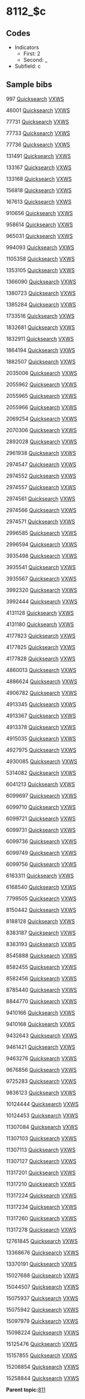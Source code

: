 # 8112\_$c

## Codes

-   Indicators
    -   First: 2
    -   Second: \_
-   Subfield: c

## Sample bibs

997 [Quicksearch](https://search.library.yale.edu/catalog/997) [VXWS](http://prodorbis.library.yale.edu:7014/vxws/GetHoldingsService?bibId=997)

46001 [Quicksearch](https://search.library.yale.edu/catalog/46001) [VXWS](http://prodorbis.library.yale.edu:7014/vxws/GetHoldingsService?bibId=46001)

77731 [Quicksearch](https://search.library.yale.edu/catalog/77731) [VXWS](http://prodorbis.library.yale.edu:7014/vxws/GetHoldingsService?bibId=77731)

77733 [Quicksearch](https://search.library.yale.edu/catalog/77733) [VXWS](http://prodorbis.library.yale.edu:7014/vxws/GetHoldingsService?bibId=77733)

77736 [Quicksearch](https://search.library.yale.edu/catalog/77736) [VXWS](http://prodorbis.library.yale.edu:7014/vxws/GetHoldingsService?bibId=77736)

131491 [Quicksearch](https://search.library.yale.edu/catalog/131491) [VXWS](http://prodorbis.library.yale.edu:7014/vxws/GetHoldingsService?bibId=131491)

133167 [Quicksearch](https://search.library.yale.edu/catalog/133167) [VXWS](http://prodorbis.library.yale.edu:7014/vxws/GetHoldingsService?bibId=133167)

133168 [Quicksearch](https://search.library.yale.edu/catalog/133168) [VXWS](http://prodorbis.library.yale.edu:7014/vxws/GetHoldingsService?bibId=133168)

156818 [Quicksearch](https://search.library.yale.edu/catalog/156818) [VXWS](http://prodorbis.library.yale.edu:7014/vxws/GetHoldingsService?bibId=156818)

167613 [Quicksearch](https://search.library.yale.edu/catalog/167613) [VXWS](http://prodorbis.library.yale.edu:7014/vxws/GetHoldingsService?bibId=167613)

910656 [Quicksearch](https://search.library.yale.edu/catalog/910656) [VXWS](http://prodorbis.library.yale.edu:7014/vxws/GetHoldingsService?bibId=910656)

958614 [Quicksearch](https://search.library.yale.edu/catalog/958614) [VXWS](http://prodorbis.library.yale.edu:7014/vxws/GetHoldingsService?bibId=958614)

965031 [Quicksearch](https://search.library.yale.edu/catalog/965031) [VXWS](http://prodorbis.library.yale.edu:7014/vxws/GetHoldingsService?bibId=965031)

994093 [Quicksearch](https://search.library.yale.edu/catalog/994093) [VXWS](http://prodorbis.library.yale.edu:7014/vxws/GetHoldingsService?bibId=994093)

1105358 [Quicksearch](https://search.library.yale.edu/catalog/1105358) [VXWS](http://prodorbis.library.yale.edu:7014/vxws/GetHoldingsService?bibId=1105358)

1353105 [Quicksearch](https://search.library.yale.edu/catalog/1353105) [VXWS](http://prodorbis.library.yale.edu:7014/vxws/GetHoldingsService?bibId=1353105)

1366090 [Quicksearch](https://search.library.yale.edu/catalog/1366090) [VXWS](http://prodorbis.library.yale.edu:7014/vxws/GetHoldingsService?bibId=1366090)

1380723 [Quicksearch](https://search.library.yale.edu/catalog/1380723) [VXWS](http://prodorbis.library.yale.edu:7014/vxws/GetHoldingsService?bibId=1380723)

1385284 [Quicksearch](https://search.library.yale.edu/catalog/1385284) [VXWS](http://prodorbis.library.yale.edu:7014/vxws/GetHoldingsService?bibId=1385284)

1733516 [Quicksearch](https://search.library.yale.edu/catalog/1733516) [VXWS](http://prodorbis.library.yale.edu:7014/vxws/GetHoldingsService?bibId=1733516)

1832681 [Quicksearch](https://search.library.yale.edu/catalog/1832681) [VXWS](http://prodorbis.library.yale.edu:7014/vxws/GetHoldingsService?bibId=1832681)

1832911 [Quicksearch](https://search.library.yale.edu/catalog/1832911) [VXWS](http://prodorbis.library.yale.edu:7014/vxws/GetHoldingsService?bibId=1832911)

1864194 [Quicksearch](https://search.library.yale.edu/catalog/1864194) [VXWS](http://prodorbis.library.yale.edu:7014/vxws/GetHoldingsService?bibId=1864194)

1882507 [Quicksearch](https://search.library.yale.edu/catalog/1882507) [VXWS](http://prodorbis.library.yale.edu:7014/vxws/GetHoldingsService?bibId=1882507)

2035006 [Quicksearch](https://search.library.yale.edu/catalog/2035006) [VXWS](http://prodorbis.library.yale.edu:7014/vxws/GetHoldingsService?bibId=2035006)

2055962 [Quicksearch](https://search.library.yale.edu/catalog/2055962) [VXWS](http://prodorbis.library.yale.edu:7014/vxws/GetHoldingsService?bibId=2055962)

2055965 [Quicksearch](https://search.library.yale.edu/catalog/2055965) [VXWS](http://prodorbis.library.yale.edu:7014/vxws/GetHoldingsService?bibId=2055965)

2055966 [Quicksearch](https://search.library.yale.edu/catalog/2055966) [VXWS](http://prodorbis.library.yale.edu:7014/vxws/GetHoldingsService?bibId=2055966)

2069254 [Quicksearch](https://search.library.yale.edu/catalog/2069254) [VXWS](http://prodorbis.library.yale.edu:7014/vxws/GetHoldingsService?bibId=2069254)

2070306 [Quicksearch](https://search.library.yale.edu/catalog/2070306) [VXWS](http://prodorbis.library.yale.edu:7014/vxws/GetHoldingsService?bibId=2070306)

2892028 [Quicksearch](https://search.library.yale.edu/catalog/2892028) [VXWS](http://prodorbis.library.yale.edu:7014/vxws/GetHoldingsService?bibId=2892028)

2961938 [Quicksearch](https://search.library.yale.edu/catalog/2961938) [VXWS](http://prodorbis.library.yale.edu:7014/vxws/GetHoldingsService?bibId=2961938)

2974547 [Quicksearch](https://search.library.yale.edu/catalog/2974547) [VXWS](http://prodorbis.library.yale.edu:7014/vxws/GetHoldingsService?bibId=2974547)

2974552 [Quicksearch](https://search.library.yale.edu/catalog/2974552) [VXWS](http://prodorbis.library.yale.edu:7014/vxws/GetHoldingsService?bibId=2974552)

2974557 [Quicksearch](https://search.library.yale.edu/catalog/2974557) [VXWS](http://prodorbis.library.yale.edu:7014/vxws/GetHoldingsService?bibId=2974557)

2974561 [Quicksearch](https://search.library.yale.edu/catalog/2974561) [VXWS](http://prodorbis.library.yale.edu:7014/vxws/GetHoldingsService?bibId=2974561)

2974566 [Quicksearch](https://search.library.yale.edu/catalog/2974566) [VXWS](http://prodorbis.library.yale.edu:7014/vxws/GetHoldingsService?bibId=2974566)

2974571 [Quicksearch](https://search.library.yale.edu/catalog/2974571) [VXWS](http://prodorbis.library.yale.edu:7014/vxws/GetHoldingsService?bibId=2974571)

2996585 [Quicksearch](https://search.library.yale.edu/catalog/2996585) [VXWS](http://prodorbis.library.yale.edu:7014/vxws/GetHoldingsService?bibId=2996585)

2996594 [Quicksearch](https://search.library.yale.edu/catalog/2996594) [VXWS](http://prodorbis.library.yale.edu:7014/vxws/GetHoldingsService?bibId=2996594)

3935498 [Quicksearch](https://search.library.yale.edu/catalog/3935498) [VXWS](http://prodorbis.library.yale.edu:7014/vxws/GetHoldingsService?bibId=3935498)

3935541 [Quicksearch](https://search.library.yale.edu/catalog/3935541) [VXWS](http://prodorbis.library.yale.edu:7014/vxws/GetHoldingsService?bibId=3935541)

3935567 [Quicksearch](https://search.library.yale.edu/catalog/3935567) [VXWS](http://prodorbis.library.yale.edu:7014/vxws/GetHoldingsService?bibId=3935567)

3992320 [Quicksearch](https://search.library.yale.edu/catalog/3992320) [VXWS](http://prodorbis.library.yale.edu:7014/vxws/GetHoldingsService?bibId=3992320)

3992444 [Quicksearch](https://search.library.yale.edu/catalog/3992444) [VXWS](http://prodorbis.library.yale.edu:7014/vxws/GetHoldingsService?bibId=3992444)

4131128 [Quicksearch](https://search.library.yale.edu/catalog/4131128) [VXWS](http://prodorbis.library.yale.edu:7014/vxws/GetHoldingsService?bibId=4131128)

4131180 [Quicksearch](https://search.library.yale.edu/catalog/4131180) [VXWS](http://prodorbis.library.yale.edu:7014/vxws/GetHoldingsService?bibId=4131180)

4177823 [Quicksearch](https://search.library.yale.edu/catalog/4177823) [VXWS](http://prodorbis.library.yale.edu:7014/vxws/GetHoldingsService?bibId=4177823)

4177825 [Quicksearch](https://search.library.yale.edu/catalog/4177825) [VXWS](http://prodorbis.library.yale.edu:7014/vxws/GetHoldingsService?bibId=4177825)

4177828 [Quicksearch](https://search.library.yale.edu/catalog/4177828) [VXWS](http://prodorbis.library.yale.edu:7014/vxws/GetHoldingsService?bibId=4177828)

4860013 [Quicksearch](https://search.library.yale.edu/catalog/4860013) [VXWS](http://prodorbis.library.yale.edu:7014/vxws/GetHoldingsService?bibId=4860013)

4886624 [Quicksearch](https://search.library.yale.edu/catalog/4886624) [VXWS](http://prodorbis.library.yale.edu:7014/vxws/GetHoldingsService?bibId=4886624)

4906782 [Quicksearch](https://search.library.yale.edu/catalog/4906782) [VXWS](http://prodorbis.library.yale.edu:7014/vxws/GetHoldingsService?bibId=4906782)

4913345 [Quicksearch](https://search.library.yale.edu/catalog/4913345) [VXWS](http://prodorbis.library.yale.edu:7014/vxws/GetHoldingsService?bibId=4913345)

4913367 [Quicksearch](https://search.library.yale.edu/catalog/4913367) [VXWS](http://prodorbis.library.yale.edu:7014/vxws/GetHoldingsService?bibId=4913367)

4913378 [Quicksearch](https://search.library.yale.edu/catalog/4913378) [VXWS](http://prodorbis.library.yale.edu:7014/vxws/GetHoldingsService?bibId=4913378)

4915035 [Quicksearch](https://search.library.yale.edu/catalog/4915035) [VXWS](http://prodorbis.library.yale.edu:7014/vxws/GetHoldingsService?bibId=4915035)

4927975 [Quicksearch](https://search.library.yale.edu/catalog/4927975) [VXWS](http://prodorbis.library.yale.edu:7014/vxws/GetHoldingsService?bibId=4927975)

4930085 [Quicksearch](https://search.library.yale.edu/catalog/4930085) [VXWS](http://prodorbis.library.yale.edu:7014/vxws/GetHoldingsService?bibId=4930085)

5314082 [Quicksearch](https://search.library.yale.edu/catalog/5314082) [VXWS](http://prodorbis.library.yale.edu:7014/vxws/GetHoldingsService?bibId=5314082)

6041213 [Quicksearch](https://search.library.yale.edu/catalog/6041213) [VXWS](http://prodorbis.library.yale.edu:7014/vxws/GetHoldingsService?bibId=6041213)

6099697 [Quicksearch](https://search.library.yale.edu/catalog/6099697) [VXWS](http://prodorbis.library.yale.edu:7014/vxws/GetHoldingsService?bibId=6099697)

6099710 [Quicksearch](https://search.library.yale.edu/catalog/6099710) [VXWS](http://prodorbis.library.yale.edu:7014/vxws/GetHoldingsService?bibId=6099710)

6099721 [Quicksearch](https://search.library.yale.edu/catalog/6099721) [VXWS](http://prodorbis.library.yale.edu:7014/vxws/GetHoldingsService?bibId=6099721)

6099731 [Quicksearch](https://search.library.yale.edu/catalog/6099731) [VXWS](http://prodorbis.library.yale.edu:7014/vxws/GetHoldingsService?bibId=6099731)

6099736 [Quicksearch](https://search.library.yale.edu/catalog/6099736) [VXWS](http://prodorbis.library.yale.edu:7014/vxws/GetHoldingsService?bibId=6099736)

6099749 [Quicksearch](https://search.library.yale.edu/catalog/6099749) [VXWS](http://prodorbis.library.yale.edu:7014/vxws/GetHoldingsService?bibId=6099749)

6099756 [Quicksearch](https://search.library.yale.edu/catalog/6099756) [VXWS](http://prodorbis.library.yale.edu:7014/vxws/GetHoldingsService?bibId=6099756)

6163311 [Quicksearch](https://search.library.yale.edu/catalog/6163311) [VXWS](http://prodorbis.library.yale.edu:7014/vxws/GetHoldingsService?bibId=6163311)

6168540 [Quicksearch](https://search.library.yale.edu/catalog/6168540) [VXWS](http://prodorbis.library.yale.edu:7014/vxws/GetHoldingsService?bibId=6168540)

7799505 [Quicksearch](https://search.library.yale.edu/catalog/7799505) [VXWS](http://prodorbis.library.yale.edu:7014/vxws/GetHoldingsService?bibId=7799505)

8150442 [Quicksearch](https://search.library.yale.edu/catalog/8150442) [VXWS](http://prodorbis.library.yale.edu:7014/vxws/GetHoldingsService?bibId=8150442)

8188128 [Quicksearch](https://search.library.yale.edu/catalog/8188128) [VXWS](http://prodorbis.library.yale.edu:7014/vxws/GetHoldingsService?bibId=8188128)

8383187 [Quicksearch](https://search.library.yale.edu/catalog/8383187) [VXWS](http://prodorbis.library.yale.edu:7014/vxws/GetHoldingsService?bibId=8383187)

8383193 [Quicksearch](https://search.library.yale.edu/catalog/8383193) [VXWS](http://prodorbis.library.yale.edu:7014/vxws/GetHoldingsService?bibId=8383193)

8545888 [Quicksearch](https://search.library.yale.edu/catalog/8545888) [VXWS](http://prodorbis.library.yale.edu:7014/vxws/GetHoldingsService?bibId=8545888)

8582455 [Quicksearch](https://search.library.yale.edu/catalog/8582455) [VXWS](http://prodorbis.library.yale.edu:7014/vxws/GetHoldingsService?bibId=8582455)

8582456 [Quicksearch](https://search.library.yale.edu/catalog/8582456) [VXWS](http://prodorbis.library.yale.edu:7014/vxws/GetHoldingsService?bibId=8582456)

8785440 [Quicksearch](https://search.library.yale.edu/catalog/8785440) [VXWS](http://prodorbis.library.yale.edu:7014/vxws/GetHoldingsService?bibId=8785440)

8844770 [Quicksearch](https://search.library.yale.edu/catalog/8844770) [VXWS](http://prodorbis.library.yale.edu:7014/vxws/GetHoldingsService?bibId=8844770)

9410166 [Quicksearch](https://search.library.yale.edu/catalog/9410166) [VXWS](http://prodorbis.library.yale.edu:7014/vxws/GetHoldingsService?bibId=9410166)

9410168 [Quicksearch](https://search.library.yale.edu/catalog/9410168) [VXWS](http://prodorbis.library.yale.edu:7014/vxws/GetHoldingsService?bibId=9410168)

9432643 [Quicksearch](https://search.library.yale.edu/catalog/9432643) [VXWS](http://prodorbis.library.yale.edu:7014/vxws/GetHoldingsService?bibId=9432643)

9461421 [Quicksearch](https://search.library.yale.edu/catalog/9461421) [VXWS](http://prodorbis.library.yale.edu:7014/vxws/GetHoldingsService?bibId=9461421)

9463276 [Quicksearch](https://search.library.yale.edu/catalog/9463276) [VXWS](http://prodorbis.library.yale.edu:7014/vxws/GetHoldingsService?bibId=9463276)

9676856 [Quicksearch](https://search.library.yale.edu/catalog/9676856) [VXWS](http://prodorbis.library.yale.edu:7014/vxws/GetHoldingsService?bibId=9676856)

9725283 [Quicksearch](https://search.library.yale.edu/catalog/9725283) [VXWS](http://prodorbis.library.yale.edu:7014/vxws/GetHoldingsService?bibId=9725283)

9836123 [Quicksearch](https://search.library.yale.edu/catalog/9836123) [VXWS](http://prodorbis.library.yale.edu:7014/vxws/GetHoldingsService?bibId=9836123)

10124444 [Quicksearch](https://search.library.yale.edu/catalog/10124444) [VXWS](http://prodorbis.library.yale.edu:7014/vxws/GetHoldingsService?bibId=10124444)

10124453 [Quicksearch](https://search.library.yale.edu/catalog/10124453) [VXWS](http://prodorbis.library.yale.edu:7014/vxws/GetHoldingsService?bibId=10124453)

11307084 [Quicksearch](https://search.library.yale.edu/catalog/11307084) [VXWS](http://prodorbis.library.yale.edu:7014/vxws/GetHoldingsService?bibId=11307084)

11307103 [Quicksearch](https://search.library.yale.edu/catalog/11307103) [VXWS](http://prodorbis.library.yale.edu:7014/vxws/GetHoldingsService?bibId=11307103)

11307113 [Quicksearch](https://search.library.yale.edu/catalog/11307113) [VXWS](http://prodorbis.library.yale.edu:7014/vxws/GetHoldingsService?bibId=11307113)

11307127 [Quicksearch](https://search.library.yale.edu/catalog/11307127) [VXWS](http://prodorbis.library.yale.edu:7014/vxws/GetHoldingsService?bibId=11307127)

11317201 [Quicksearch](https://search.library.yale.edu/catalog/11317201) [VXWS](http://prodorbis.library.yale.edu:7014/vxws/GetHoldingsService?bibId=11317201)

11317210 [Quicksearch](https://search.library.yale.edu/catalog/11317210) [VXWS](http://prodorbis.library.yale.edu:7014/vxws/GetHoldingsService?bibId=11317210)

11317224 [Quicksearch](https://search.library.yale.edu/catalog/11317224) [VXWS](http://prodorbis.library.yale.edu:7014/vxws/GetHoldingsService?bibId=11317224)

11317234 [Quicksearch](https://search.library.yale.edu/catalog/11317234) [VXWS](http://prodorbis.library.yale.edu:7014/vxws/GetHoldingsService?bibId=11317234)

11317260 [Quicksearch](https://search.library.yale.edu/catalog/11317260) [VXWS](http://prodorbis.library.yale.edu:7014/vxws/GetHoldingsService?bibId=11317260)

11317278 [Quicksearch](https://search.library.yale.edu/catalog/11317278) [VXWS](http://prodorbis.library.yale.edu:7014/vxws/GetHoldingsService?bibId=11317278)

12761845 [Quicksearch](https://search.library.yale.edu/catalog/12761845) [VXWS](http://prodorbis.library.yale.edu:7014/vxws/GetHoldingsService?bibId=12761845)

13368676 [Quicksearch](https://search.library.yale.edu/catalog/13368676) [VXWS](http://prodorbis.library.yale.edu:7014/vxws/GetHoldingsService?bibId=13368676)

13370191 [Quicksearch](https://search.library.yale.edu/catalog/13370191) [VXWS](http://prodorbis.library.yale.edu:7014/vxws/GetHoldingsService?bibId=13370191)

15027688 [Quicksearch](https://search.library.yale.edu/catalog/15027688) [VXWS](http://prodorbis.library.yale.edu:7014/vxws/GetHoldingsService?bibId=15027688)

15044507 [Quicksearch](https://search.library.yale.edu/catalog/15044507) [VXWS](http://prodorbis.library.yale.edu:7014/vxws/GetHoldingsService?bibId=15044507)

15075937 [Quicksearch](https://search.library.yale.edu/catalog/15075937) [VXWS](http://prodorbis.library.yale.edu:7014/vxws/GetHoldingsService?bibId=15075937)

15075942 [Quicksearch](https://search.library.yale.edu/catalog/15075942) [VXWS](http://prodorbis.library.yale.edu:7014/vxws/GetHoldingsService?bibId=15075942)

15097979 [Quicksearch](https://search.library.yale.edu/catalog/15097979) [VXWS](http://prodorbis.library.yale.edu:7014/vxws/GetHoldingsService?bibId=15097979)

15098224 [Quicksearch](https://search.library.yale.edu/catalog/15098224) [VXWS](http://prodorbis.library.yale.edu:7014/vxws/GetHoldingsService?bibId=15098224)

15125476 [Quicksearch](https://search.library.yale.edu/catalog/15125476) [VXWS](http://prodorbis.library.yale.edu:7014/vxws/GetHoldingsService?bibId=15125476)

15157855 [Quicksearch](https://search.library.yale.edu/catalog/15157855) [VXWS](http://prodorbis.library.yale.edu:7014/vxws/GetHoldingsService?bibId=15157855)

15208854 [Quicksearch](https://search.library.yale.edu/catalog/15208854) [VXWS](http://prodorbis.library.yale.edu:7014/vxws/GetHoldingsService?bibId=15208854)

15258844 [Quicksearch](https://search.library.yale.edu/catalog/15258844) [VXWS](http://prodorbis.library.yale.edu:7014/vxws/GetHoldingsService?bibId=15258844)

**Parent topic:**[811](../../tags/811/811.md)

